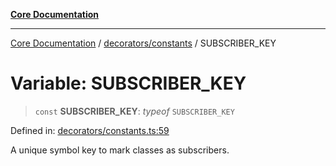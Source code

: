 [**Core Documentation**](../../../README.md)

***

[Core Documentation](../../../README.md) / [decorators/constants](../README.md) / SUBSCRIBER\_KEY

# Variable: SUBSCRIBER\_KEY

> `const` **SUBSCRIBER\_KEY**: *typeof* `SUBSCRIBER_KEY`

Defined in: [decorators/constants.ts:59](https://github.com/stonemjs/core/blob/e2200da501349da1fec304d821c002bb6d055b61/src/decorators/constants.ts#L59)

A unique symbol key to mark classes as subscribers.
